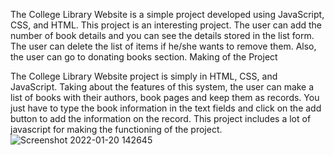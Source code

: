 The College Library Website is a simple project developed using JavaScript, CSS, and HTML. This project is an interesting project. The user can add the number of book details and you can see the details stored in the list form. The user can delete the list of items if he/she wants to remove them. Also, the user can go to donating books section.
Making of the Project

The College Library Website project is simply in HTML, CSS, and JavaScript. Taking about the features of this system, the user can make a list of books with their authors, book pages and keep them as records. You just have to type the book information in the text fields and click on the add button to add the information on the record. This project includes a lot of javascript for making the functioning of the project.
![Screenshot 2022-01-20 142645](https://user-images.githubusercontent.com/85170432/150330384-e6c6e5be-fc49-478e-a448-2e38502d7ee7.jpg)
